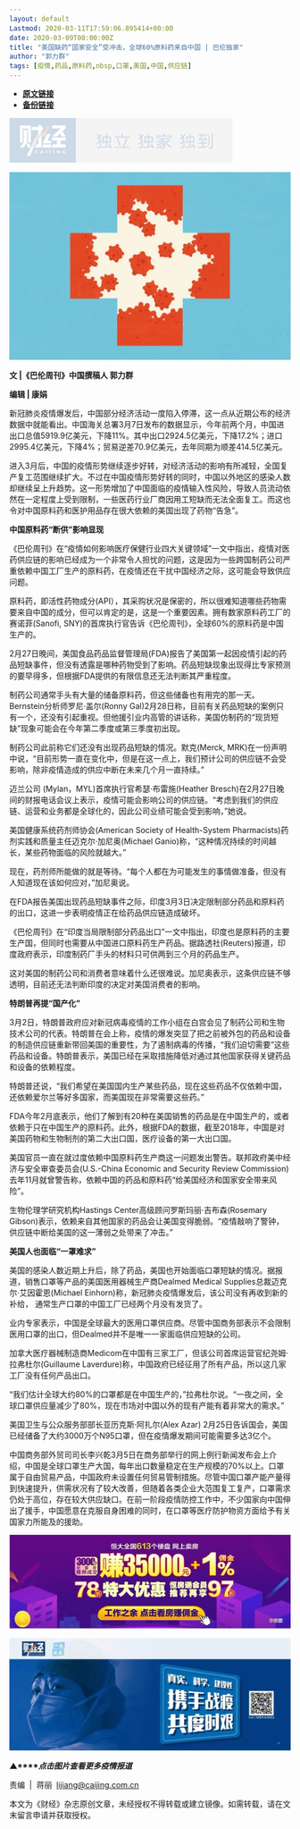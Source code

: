 ```yaml
---
layout: default
Lastmod: 2020-03-11T17:59:06.895414+00:00
date: 2020-03-09T00:00:00Z
title: "美国缺药“国家安全”受冲击，全球60%原料药来自中国 | 巴伦独家"
author: "郭力群"
tags: [疫情,药品,原料药,nbsp,口罩,美国,中国,供应链]
---
```


* [**原文链接**](https://mp.weixin.qq.com/s/WiZ__MJJALhjVALv298RVg)
* [**备份链接**](http://archive.today/KI3sj)


![](/images/post/77e6cfb5c7ef66e00d9bd04f74961594.jpg)

![](/images/post/cc448fe36acb66d7f539fefc8ae85936.jpg)  

**文 |《巴伦周刊》中国撰稿人 郭力群**

**编辑 | 康娟**

新冠肺炎疫情爆发后，中国部分经济活动一度陷入停滞，这一点从近期公布的经济数据中就能看出。中国海关总署3月7日发布的数据显示，今年前两个月，中国进出口总值5919.9亿美元，下降11%。其中出口2924.5亿美元，下降17.2%；进口2995.4亿美元，下降4%；贸易逆差70.9亿美元，去年同期为顺差414.5亿美元。

进入3月后，中国的疫情形势继续逐步好转，对经济活动的影响有所减轻，全国复产复工范围继续扩大。不过在中国疫情形势好转的同时，中国以外地区的感染人数却继续呈上升趋势。这一形势增加了中国面临的疫情输入性风险，导致人员流动依然在一定程度上受到限制，一些医药行业厂商因用工短缺而无法全面复工。而这也令对中国原料药和医护用品存在很大依赖的美国出现了药物“告急”。 

**中国原料药“断供”影响显现**

《巴伦周刊》在“疫情如何影响医疗保健行业四大关键领域”一文中指出，疫情对医药供应链的影响已经成为一个非常令人担忧的问题，这是因为一些跨国制药公司严重依赖中国工厂生产的原料药，在疫情还在干扰中国经济之际，这可能会导致供应问题。

原料药，即活性药物成分(API），其采购状况是保密的，所以很难知道哪些药物需要来自中国的成分，但可以肯定的是，这是一个重要因素。拥有数家原料药工厂的赛诺菲(Sanofi, SNY)的首席执行官告诉《巴伦周刊》，全球60%的原料药是中国生产的。

2月27日晚间，美国食品药品监督管理局(FDA)报告了美国第一起因疫情引起的药品短缺事件，但没有透露是哪种药物受到了影响。药品短缺现象出现得比专家预测的要早得多，但根据FDA提供的有限信息还无法判断其严重程度。

制药公司通常手头有大量的储备原料药，但这些储备也有用完的那一天。Bernstein分析师罗尼·盖尔(Ronny Gal)2月28日称，目前有关药品短缺的案例只有一个，还没有引起重视。但他援引业内高管的讲话称，美国仿制药的“现货短缺”现象可能会在今年第二季度或第三季度初出现。

制药公司此前称它们还没有出现药品短缺的情况。默克(Merck, MRK)在一份声明中说，“目前形势一直在变化中，但是在这一点上，我们预计公司的供应链不会受影响，除非疫情造成的供应中断在未来几个月一直持续。”

迈兰公司 (Mylan，MYL)首席执行官希瑟·布雷施(Heather Bresch)在2月27日晚间的财报电话会议上表示，疫情可能会影响公司的供应链。“考虑到我们的供应链、运营和业务都是全球化的，因此公司业绩可能会受到影响，”她说。

美国健康系统药剂师协会(American Society of Health-System Pharmacists)药剂实践和质量主任迈克尔·加尼奥(Michael Ganio)称，“这种情况持续的时间越长，某些药物面临的风险就越大。”

现在，药剂师所能做的就是等待。“每个人都在为可能发生的事情做准备，但没有人知道现在该如何应对，”加尼奥说。

在FDA报告美国出现药品短缺事件之际，印度3月3日决定限制部分药品和原料药的出口，这进一步表明疫情正在给药品供应链造成破坏。

《巴伦周刊》在“印度当局限制部分药品出口”一文中指出，印度也是原料药的主要生产国，但同时也需要从中国进口原料药生产药品。据路透社(Reuters)报道，印度政府表示，印度制药厂手头的材料只可供两到三个月的药品生产。

这对美国的制药公司和消费者意味着什么还很难说。加尼奥表示，这条供应链不够透明，目前还无法判断印度的决定对美国消费者的影响。

**特朗普再提“国产化”**

3月2日，特朗普政府应对新冠病毒疫情的工作小组在白宫会见了制药公司和生物技术公司的代表。特朗普在会上称，疫情的爆发突显了把之前被外包的药品和设备的制造供应链重新带回美国的重要性，为了遏制病毒的传播，“我们迫切需要”这些药品和设备。特朗普表示，美国已经在采取措施降低对通过其他国家获得关键药品和设备的依赖程度。

特朗普还说，“我们希望在美国国内生产某些药品，现在这些药品不仅依赖中国，还依赖爱尔兰等好多国家，而美国现在非常需要这些药。”

FDA今年2月底表示，他们了解到有20种在美国销售的药品是在中国生产的，或者依赖于只在中国生产的原料药。此外，根据FDA的数据，截至2018年，中国是对美国药物和生物制剂的第二大出口国，医疗设备的第一大出口国。

美国官员一直在就过度依赖中国原料药生产商这一问题发出警告。联邦政府美中经济与安全审查委员会(U.S.-China Economic and Security Review Commission)去年11月就曾警告称，依赖中国的药品和原料药“给美国经济和国家安全带来风险”。

生物伦理学研究机构Hastings Center高级顾问罗斯玛丽·吉布森(Rosemary Gibson)表示，依赖来自其他国家的药品会让美国变得脆弱。“疫情敲响了警钟，供应链中断给美国的这一薄弱之处带来了冲击。”

**美国人也面临“一罩难求”**

美国的感染人数近期上升后，除了药品，美国也开始面临口罩短缺的情况。据报道，销售口罩等产品的美国医用器械生产商Dealmed Medical Supplies总裁迈克尔·艾因霍恩(Michael Einhorn)称，新冠肺炎疫情爆发后，该公司没有再收到新的补给， 通常生产口罩的中国工厂已经两个月没有发货了。

业内专家表示，中国是全球最大的医用口罩供应商。尽管中国商务部表示不会限制医用口罩的出口，但Dealmed并不是唯一一家面临供应短缺的公司。

加拿大医疗器械制造商Medicom在中国有三家工厂，但该公司首席运营官纪尧姆·拉弗杜尔(Guillaume Laverdure)称，中国政府已经征用了所有产品，所以这几家工厂没有任何产品出口。

“我们估计全球大约80%的口罩都是在中国生产的，”拉弗杜尔说。“一夜之间，全球口罩供应量减少了80%，现在市场对中国以外的现有产能有着非常大的需求。”

美国卫生与公众服务部部长亚历克斯·阿扎尔(Alex Azar) 2月25日告诉国会，美国已经储备了大约3000万个N95口罩，但在疫情爆发期间可能需要多达3亿个。

中国商务部外贸司司长李兴乾3月5日在商务部举行的网上例行新闻发布会上介绍，中国是全球口罩生产大国，每年出口数量稳定在生产规模的70%以上。口罩属于自由贸易产品，中国政府未设置任何贸易管制措施。尽管中国口罩产能产量得到快速提升，供需状况有了较大改善，但随着各类企业大范围复工复产，口罩需求仍处于高位，存在较大供应缺口。在前一阶段疫情防控工作中，不少国家向中国伸出了援手，中国愿意在克服自身困难的同时，在口罩等医疗防护物资方面给予有关国家力所能及的援助。

![](/images/post/0f935193ef889765cea7488b11d8af26.jpg)

[![](/images/post/4d24a5670c9a87791ea8b757d030c0d3.jpg)](https://mp.weixin.qq.com/mp/homepage?__biz=MjM5NDU5NTM4MQ==&hid=29&sn=21c0f34c737748fe3b2c372bb40ae622)  

**▲****_点击图片查看更多疫情报道_**

  

  

责编  |  蒋丽  lijiang@caijing.com.cn

本文为《财经》杂志原创文章，未经授权不得转载或建立镜像。如需转载，请在文末留言申请并获取授权。

